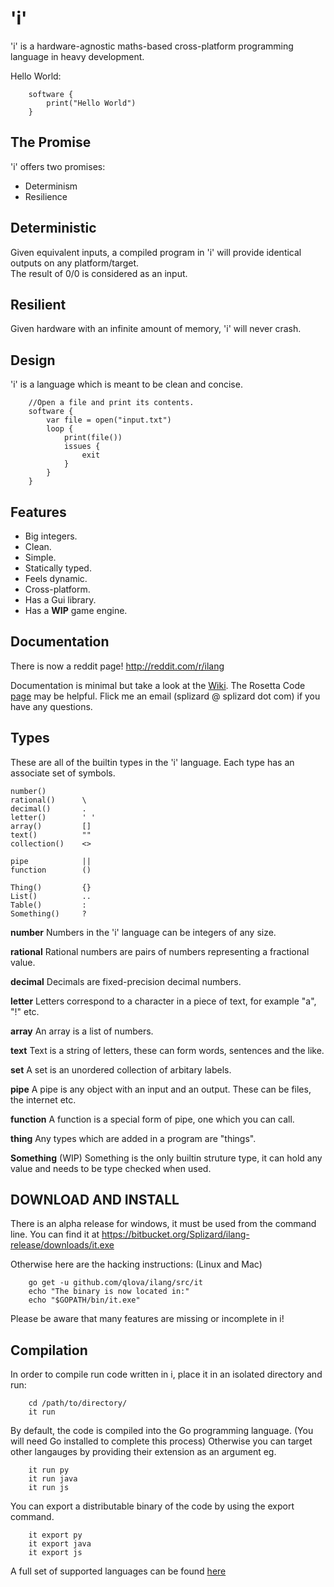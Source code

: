 # 'i'
'i' is a hardware-agnostic maths-based cross-platform programming language in heavy development.

Hello World:

		software {
			print("Hello World")
		}

## The Promise  
'i' offers two promises:

* Determinism
* Resilience

## Deterministic  
Given equivalent inputs, a compiled program in 'i' will provide identical outputs on any platform/target.  
The result of 0/0 is considered as an input.

## Resilient  
Given hardware with an infinite amount of memory, 'i' will never crash.
		
## Design
'i' is a language which is meant to be clean and concise.

```
	//Open a file and print its contents.
	software {
		var file = open("input.txt")
		loop {
			print(file())
			issues {
				exit
			}
		}
	}
```

## Features

* Big integers.
* Clean.
* Simple.
* Statically typed.
* Feels dynamic.
* Cross-platform.
* Has a Gui library.
* Has a **WIP** game engine.

## Documentation

There is now a reddit page! http://reddit.com/r/ilang

Documentation is minimal but take a look at the [Wiki](https://github.com/Qlova/ilang/wiki).
The Rosetta Code [page](http://rosettacode.org/wiki/Category:I) may be helpful. 
Flick me an email (splizard @ splizard dot com) if you have any questions.

## Types
These are all of the builtin types in the 'i' language. Each type has an associate set of symbols.
```
number()
rational()		\
decimal()   	.
letter()		' '
array() 		[]
text() 			""
collection()	<>

pipe 			||
function 		()

Thing() 		{}
List()  		..
Table()			:
Something() 	?
```

**number**
Numbers in the 'i' language can be integers of any size.

**rational**
Rational numbers are pairs of numbers representing a fractional value.

**decimal**
Decimals are fixed-precision decimal numbers.

**letter**
Letters correspond to a character in a piece of text, for example "a", "!" etc.

**array**
An array is a list of numbers.

**text**
Text is a string of letters, these can form words, sentences and the like.

**set**
A set is an unordered collection of arbitary labels.


**pipe**
A pipe is any object with an input and an output. These can be files, the internet etc.

**function**
A function is a special form of pipe, one which you can call.


**thing**
Any types which are added in a program are "things".

**Something** (WIP)
Something is the only builtin struture type, it can hold any value and needs to be type checked when used.  


## DOWNLOAD AND INSTALL

There is an alpha release for windows, it must be used from the command line.
You can find it at https://bitbucket.org/Splizard/ilang-release/downloads/it.exe

Otherwise here are the hacking instructions: (Linux and Mac)

		go get -u github.com/qlova/ilang/src/it
		echo "The binary is now located in:"
		echo "$GOPATH/bin/it.exe"

Please be aware that many features are missing or incomplete in i!

## Compilation

In order to compile run code written in i, place it in an isolated directory and run:

		cd /path/to/directory/
		it run

By default, the code is compiled into the Go programming language. (You will need Go installed to complete this process)
Otherwise you can target other langauges by providing their extension as an argument eg.

		it run py
		it run java
		it run js
		
You can export a distributable binary of the code by using the export command.

		it export py
		it export java
		it export js

A full set of supported languages can be found [here](http://github.com/qlova/uct)
